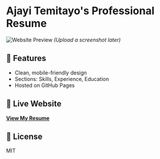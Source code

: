 # Ajayi Temitayo's Professional Resume

![Website Preview](https://temiiiii.github.io/screenshot.png) *(Upload a screenshot later)*

## 🚀 Features
- Clean, mobile-friendly design
- Sections: Skills, Experience, Education
- Hosted on GitHub Pages

## 🔗 Live Website
**[View My Resume](https://temiiiii.github.io)**

## 📜 License
MIT
